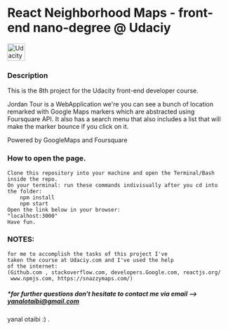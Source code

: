 # React Neighborhood Maps - front-end nano-degree @ Udaciy 
<img src="https://www.bitcraze.io/wp-content/uploads/2018/03/udacity-2.png" height="40" alt="Udacity Logo" title="React Udacity Logo">


### Description
This is the 8th project for the Udacity front-end developer course.

Jordan Tour is a WebApplication we're you can see a bunch of location remarked with Google Maps markers
which are abstracted using Foursquare API. It also has a search menu that also includes a list that will make the marker bounce if you click on it.

Powered by GoogleMaps and Foursquare


### How to open the page.
	Clone this repository into your machine and open the Terminal/Bash inside the repo.
    On your terminal: run these commands indivisually after you cd into the folder:
    	npm install
        npm start
    Open the link below in your browser:
    "localhost:3000"
    Have fun.
    
### NOTES:
	for me to accomplish the tasks of this project I've 
    taken the course at Udaciy.com and I've used the help 
    of the internet:
    (Github.com , stackoverflow.com, developers.Google.com, reactjs.org/
     www.npmjs.com, https://snazzymaps.com/)
     
    
##### *for further questions don't hesitate to contact me via email --> yanalotaibi@gmail.com 
yanal otaibi :) .	